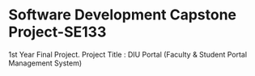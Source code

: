 # Software Development Capstone Project-SE133
1st Year Final Project. 
Project Title : DIU Portal (Faculty &amp; Student Portal Management System)
